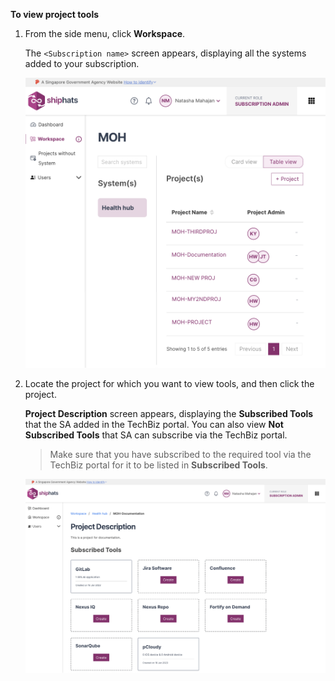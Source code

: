 
**To view project tools**

1. From the side menu, click **Workspace**.
    
    The `<Subscription name>` screen appears, displaying all the systems added to your subscription.

    ![view systems](./images/view-systems.png)

1. Locate the project for which you want to view tools, and then click the project.

    **Project Description** screen appears, displaying the **Subscribed Tools** that the SA added in the TechBiz portal. You can also view **Not Subscribed Tools** that SA can subscribe via the TechBiz portal. 

    > Make sure that you have subscribed to the required tool via the TechBiz portal for it to be listed in **Subscribed Tools**.

    ![Project description](./images/project-description-all-tools.png)

